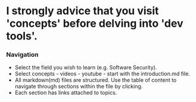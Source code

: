 # I strongly advice that you visit 'concepts' before delving into 'dev tools'.

### Navigation
- Select the field you wish to learn (e.g. Software Security).
- Select concepts - videos - youtube - start with the introduction.md file.
- All markdown(md) files are structured. Use the table of content to navigate through sections within the file by clicking.
- Each section has links attached to topics.
